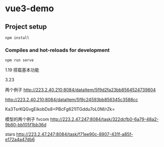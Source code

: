 # vue3-demo

## Project setup
```
npm install
```

### Compiles and hot-reloads for development
```
npm run serve
```

1.19
搭载基本功能

3.23

两个例子
http://223.2.40.210:8084/dataItem/5f9d2fa23bb8564524739804

http://223.2.40.210:8084/dataItem/5f9c24593bb856345c3588cc


Ka3TsrKQGvgEikobDs8+PBcFg621lTGddu7oL0M/rZk=

模型的两个例子
fvcom
http://223.2.47.247:8084/task/322dcfb0-6a79-48a2-9b80-bb105f1bb36d

stars
http://223.2.47.247:8084/task/f71ee90c-8907-431f-a85f-e172a4a47db6